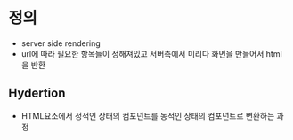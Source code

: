 # 정의
- server side rendering
- url에 따라 필요한 항목들이 정해져있고 서버측에서 미리다 화면을 만들어서 html을 반환

## Hydertion
- HTML요소에서 정적인 상태의 컴포넌트를 동적인 상태의 컴포넌트로 변환하는 과정
